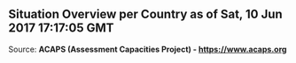 ## Situation Overview per Country as of Sat, 10 Jun 2017 17:17:05 GMT

Source: **ACAPS (Assessment Capacities Project) - https://www.acaps.org**